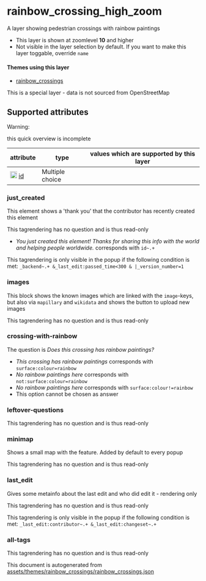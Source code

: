 [//]: # (WARNING: this file is automatically generated. Please find the sources at the bottom and edit those sources)

 rainbow_crossing_high_zoom 
============================





A layer showing pedestrian crossings with rainbow paintings






  - This layer is shown at zoomlevel **10** and higher
  - Not visible in the layer selection by default. If you want to make this layer toggable, override `name`




#### Themes using this layer 





  - [rainbow_crossings](https://mapcomplete.org/rainbow_crossings)


This is a special layer - data is not sourced from OpenStreetMap



 Supported attributes 
----------------------



Warning: 

this quick overview is incomplete



attribute | type | values which are supported by this layer
----------- | ------ | ------------------------------------------
[<img src='https://mapcomplete.org/assets/svg/statistics.svg' height='18px'>](https://taginfo.openstreetmap.org/keys/id#values) [id](https://wiki.openstreetmap.org/wiki/Key:id) | Multiple choice | 




### just_created 



This element shows a 'thank you' that the contributor has recently created this element

This tagrendering has no question and is thus read-only





  - *You just created this element! Thanks for sharing this info with the world and helping people worldwide.*  corresponds with  `id~.+`


This tagrendering is only visible in the popup if the following condition is met: `_backend~.+ &_last_edit:passed_time<300 & |_version_number=1`



### images 



This block shows the known images which are linked with the `image`-keys, but also via `mapillary` and `wikidata` and shows the button to upload new images

This tagrendering has no question and is thus read-only





### crossing-with-rainbow 



The question is  *Does this crossing has rainbow paintings?*





  - *This crossing has rainbow paintings*  corresponds with  `surface:colour=rainbow`
  - *No rainbow paintings here*  corresponds with  `not:surface:colour=rainbow`
  - *No rainbow paintings here*  corresponds with  `surface:colour!=rainbow`
  - This option cannot be chosen as answer




### leftover-questions 



This tagrendering has no question and is thus read-only





### minimap 



Shows a small map with the feature. Added by default to every popup

This tagrendering has no question and is thus read-only





### last_edit 



Gives some metainfo about the last edit and who did edit it - rendering only

This tagrendering has no question and is thus read-only



This tagrendering is only visible in the popup if the following condition is met: `_last_edit:contributor~.+ &_last_edit:changeset~.+`



### all-tags 



This tagrendering has no question and is thus read-only

 

This document is autogenerated from [assets/themes/rainbow_crossings/rainbow_crossings.json](https://github.com/pietervdvn/MapComplete/blob/develop/assets/themes/rainbow_crossings/rainbow_crossings.json)
